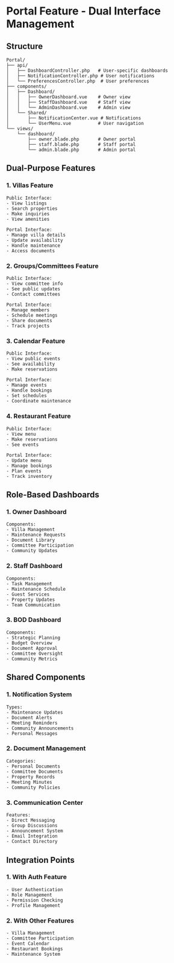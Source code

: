 # Portal Feature - Dual Interface Management

## Structure
```
Portal/
├── api/
│   ├── DashboardController.php   # User-specific dashboards
│   ├── NotificationController.php # User notifications
│   └── PreferencesController.php  # User preferences
├── components/
│   ├── Dashboard/
│   │   ├── OwnerDashboard.vue    # Owner view
│   │   ├── StaffDashboard.vue    # Staff view
│   │   └── AdminDashboard.vue    # Admin view
│   └── Shared/
│       ├── NotificationCenter.vue # Notifications
│       └── UserMenu.vue          # User navigation
└── views/
    └── dashboard/
        ├── owner.blade.php       # Owner portal
        ├── staff.blade.php       # Staff portal
        └── admin.blade.php       # Admin portal
```

## Dual-Purpose Features

### 1. Villas Feature
```
Public Interface:
- View listings
- Search properties
- Make inquiries
- View amenities

Portal Interface:
- Manage villa details
- Update availability
- Handle maintenance
- Access documents
```

### 2. Groups/Committees Feature
```
Public Interface:
- View committee info
- See public updates
- Contact committees

Portal Interface:
- Manage members
- Schedule meetings
- Share documents
- Track projects
```

### 3. Calendar Feature
```
Public Interface:
- View public events
- See availability
- Make reservations

Portal Interface:
- Manage events
- Handle bookings
- Set schedules
- Coordinate maintenance
```

### 4. Restaurant Feature
```
Public Interface:
- View menu
- Make reservations
- See events

Portal Interface:
- Update menu
- Manage bookings
- Plan events
- Track inventory
```

## Role-Based Dashboards

### 1. Owner Dashboard
```
Components:
- Villa Management
- Maintenance Requests
- Document Library
- Committee Participation
- Community Updates
```

### 2. Staff Dashboard
```
Components:
- Task Management
- Maintenance Schedule
- Guest Services
- Property Updates
- Team Communication
```

### 3. BOD Dashboard
```
Components:
- Strategic Planning
- Budget Overview
- Document Approval
- Committee Oversight
- Community Metrics
```

## Shared Components

### 1. Notification System
```
Types:
- Maintenance Updates
- Document Alerts
- Meeting Reminders
- Community Announcements
- Personal Messages
```

### 2. Document Management
```
Categories:
- Personal Documents
- Committee Documents
- Property Records
- Meeting Minutes
- Community Policies
```

### 3. Communication Center
```
Features:
- Direct Messaging
- Group Discussions
- Announcement System
- Email Integration
- Contact Directory
```

## Integration Points

### 1. With Auth Feature
```
- User Authentication
- Role Management
- Permission Checking
- Profile Management
```

### 2. With Other Features
```
- Villa Management
- Committee Participation
- Event Calendar
- Restaurant Bookings
- Maintenance System
```
